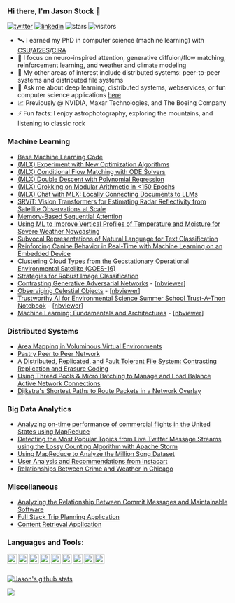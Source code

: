 ### Hi there, I'm Jason Stock 👋 
[![twitter](https://img.shields.io/badge/@itsstock-000000?logo=x&logoColor=white)](https://x.com/itsstock)
[![linkedin](https://img.shields.io/badge/LinkedIn-0077B5?logo=linkedin&logoColor=white)](https://www.linkedin.com/in/jason-stock/)
![stars](https://img.shields.io/github/stars/stockeh?style=social)
![visitors](https://visitor-badge.laobi.icu/badge?page_id=stockeh)

- 🛰 I earned my PhD in computer science (machine learning) with [CSU](https://compsci.colostate.edu)/[AI2ES](https://www.ai2es.org)/[CIRA](http://cira.colostate.edu)
- 🌱 I focus on neuro-inspired attention, generative diffuion/flow matching, reinforcement learning, and weather and climate modeling
- 📀 My other areas of interest include distributed systems: peer-to-peer systems and distributed file systems
- 💬 Ask me about deep learning, distributed systems, webservices, or fun computer science applications [here](https://github.com/stockeh/stockeh/issues)
- 📈 Previously @ NVIDIA, Maxar Technologies, and The Boeing Company
- ⚡ Fun facts: I enjoy astrophotography, exploring the mountains, and listening to classic rock

### Machine Learning
- [Base Machine Learning Code](https://github.com/stockeh/mlbase)
- [(MLX) Experiment with New Optimization Algorithms](https://github.com/stockeh/mlx-optimizers)
- [(MLX) Conditional Flow Matching with ODE Solvers](https://github.com/stockeh/mlx-cfm)
- [(MLX) Double Descent with Polynomial Regression](https://github.com/stockeh/mlx-double-descent)
- [(MLX) Grokking on Modular Arithmetic in <150 Epochs](https://github.com/stockeh/mlx-grokking/tree/main)
- [(MLX) Chat with MLX: Locally Connecting Documents to LLMs](https://github.com/mlx-chat/mlx-chat-app) 
- [SRViT: Vision Transformers for Estimating Radar Reflectivity from Satellite Observations at Scale](https://github.com/stockeh/srvit)
- [Memory-Based Sequential Attention](https://github.com/stockeh/memory-sequential-attention)
- [Using ML to Improve Vertical Profiles of Temperature and Moisture for Severe Weather Nowcasting](https://github.com/stockeh/cira-ml-soundings)
- [Subvocal Representations of Natural Language for Text Classification](https://github.com/stockeh/subvocal-text-nlp)
- [Reinforcing Canine Behavior in Real-Time with Machine Learning on an Embedded Device](https://github.com/stockeh/canine-embedded-ml)
- [Clustering Cloud Types from the Geostationary Operational Environmental Satellite (GOES-16)](https://github.com/stockeh/goes-clustering-study)
- [Strategies for Robust Image Classification](https://github.com/stockeh/augmented-image-classification)
- [Contrasting Generative Adversarial Networks](https://github.com/stockeh/research/tree/master/gans) - [[nbviewer](https://nbviewer.jupyter.org/github/stockeh/research/blob/master/gans/gan-project.ipynb)]
- [Observiging Celestial Objects](https://github.com/stockeh/research/tree/master/star-search) - [[nbviewer](https://nbviewer.jupyter.org/github/stockeh/research/blob/master/star-search/stock-starsearch.ipynb)]
- [Trustworthy AI for Environmental Science Summer School Trust-A-Thon Notebook](https://github.com/stockeh/tai4es-trustathon-2022) - [[nbviewer](https://nbviewer.org/github/stockeh/tai4es-trustathon-2022/blob/main/tropical/notebook-tropical.ipynb)]
- [Machine Learning: Fundamentals and Architectures](https://github.com/d4hackweek/d4book/blob/main/book/tutorials/machine-learning/ml-tutorial-notebook.ipynb) - [[nbviewer](https://nbviewer.org/github/d4hackweek/d4book/blob/main/book/tutorials/machine-learning/ml-tutorial-notebook.ipynb)]

### Distributed Systems

- [Area Mapping in Voluminous Virtual Environments](https://github.com/stockeh/voluminous-virtual-mapping)
- [Pastry Peer to Peer Network](https://github.com/stockeh/peer-to-peer-network)
- [A Distributed, Replicated, and Fault Tolerant File System: Contrasting Replication and Erasure Coding](https://github.com/stockeh/fault-tolerant-file-system)
- [Using Thread Pools & Micro Batching to Manage and Load Balance Active Network Connections](https://github.com/stockeh/scalable-server-design)
- [Dijkstra's Shortest Paths to Route Packets in a Network Overlay](https://github.com/stockeh/dijkstras-shortest-paths)

### Big Data Analytics

- [Analyzing on-time performance of commercial flights in the United States using MapReduce](https://github.com/stockeh/mapreduce-analysis-flights)
- [Detecting the Most Popular Topics from Live Twitter Message Streams using the Lossy Counting Algorithm with Apache Storm](https://github.com/stockeh/storm-twitter-stream)
- [Using MapReduce to Analyze the Million Song Dataset](https://github.com/stockeh/mapreduce-analysis-msd)
- [User Analysis and Recommendations from Instacart](https://github.com/stockeh/distributed-spark-analysis)
- [Relationships Between Crime and Weather in Chicago](https://github.com/stockeh/big-data-weather-crime)

### Miscellaneous 

- [Analyzing the Relationship Between Commit Messages and Maintainable Software](https://github.com/stockeh/repo-mining-maintainable-code)
- [Full Stack Trip Planning Application](https://github.com/stockeh/trip-planning-application)
- [Content Retrieval Application](https://github.com/stockeh/search-engine)

### Languages and Tools:

[<img align="left" alt="PyTorch Logo" height="22px" src="https://user-images.githubusercontent.com/27117910/89738889-5b6bbd80-da39-11ea-9024-1547d4207b27.png" />][pytorch]
[<img align="left" alt="Tensorflow Logo" height="22px" src="https://user-images.githubusercontent.com/27117910/89738858-19427c00-da39-11ea-9e29-09bc00a80c9b.png" />][tensorflow]
[<img align="left" alt="Python Logo" height="22px" src="https://user-images.githubusercontent.com/27117910/89738910-8bb35c00-da39-11ea-93e3-ee55c34cc3a5.png" />][python]
[<img align="left" alt="Java Logo" height="22px" src="https://user-images.githubusercontent.com/27117910/89738937-d208bb00-da39-11ea-961e-a4783a1f8a93.png" />][java]
[<img align="left" alt="Hadoop Logo" height="22px" src="https://user-images.githubusercontent.com/27117910/89739089-f0bb8180-da3a-11ea-9019-91af171ae643.png" />][hadoop]
[<img align="left" alt="Spark Logo" height="22px" src="https://user-images.githubusercontent.com/27117910/89739298-ca96e100-da3c-11ea-9f29-1642d539e284.png" />][spark]
[<img align="left" alt="C++ Logo" height="22px" src="https://user-images.githubusercontent.com/27117910/89739134-50199180-da3b-11ea-85e4-34ef86fe8f1e.png" />][c++]
[<img align="left" alt="React Logo" height="22px" src="https://user-images.githubusercontent.com/27117910/89739148-75a69b00-da3b-11ea-8986-5b2759a39860.png" />][react]
[<img align="left" alt="Azure Logo" height="22px" src="https://user-images.githubusercontent.com/27117910/89739311-e4382880-da3c-11ea-9a43-e319332d55ae.png" />][azure]

<br />
<br />

[![Jason's github stats](https://github-readme-stats.vercel.app/api?username=stockeh&show_icons=true&count_private=true&hide=contribs&include_all_commits=true)](https://github.com/stockeh/)

![](https://img.shields.io/github/last-commit/stockeh/stockeh)

[twitter]: https://twitter.com/itsstock
[instagram]: https://www.instagram.com/jdstock/
[linkedin]: https://www.linkedin.com/in/jason-stock/
[tensorflow]: https://www.tensorflow.org
[pytorch]: https://pytorch.org
[python]: https://www.python.org
[java]: https://www.java.com/en/
[hadoop]: https://hadoop.apache.org
[spark]: https://spark.apache.org
[c++]: https://www.cplusplus.com
[react]: https://reactjs.org
[azure]: https://azure.microsoft.com/en-us/
